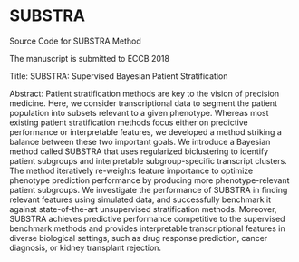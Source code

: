 # SUBSTRA
Source Code for SUBSTRA Method

The manuscript is submitted to ECCB 2018

Title:
SUBSTRA: Supervised Bayesian Patient Stratification

Abstract:
Patient stratification methods are key to the vision of precision medicine. Here, we consider transcriptional data to segment the patient population into subsets relevant to a given phenotype. Whereas most existing patient stratification methods focus either on predictive performance or interpretable features, we developed a method striking a balance between these two important goals. We introduce a Bayesian method called SUBSTRA that uses regularized biclustering to identify patient subgroups and interpretable subgroup-specific transcript clusters. The method iteratively re-weights feature importance to optimize phenotype prediction performance by producing more phenotype-relevant patient subgroups. We investigate the performance of SUBSTRA in finding relevant features using simulated data, and successfully benchmark it against state-of-the-art unsupervised stratification methods. Moreover, SUBSTRA achieves predictive performance competitive to the supervised benchmark methods and provides interpretable transcriptional features in diverse biological settings, such as drug response prediction, cancer diagnosis, or kidney transplant rejection.

